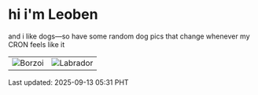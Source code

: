 # hi i'm Leoben

and i like dogs—so have some random dog pics that change whenever my CRON feels like it

|  |  |
|--------|----------|
| ![Borzoi](https://random-dog-vercel.vercel.app/api/random-borzoi?v=1757712674) | ![Labrador](https://random-dog-vercel.vercel.app/api/random-labrador?v=1757712674) |

Last updated: 2025-09-13 05:31 PHT
